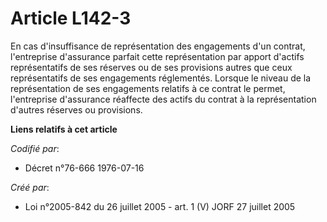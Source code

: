 # Article L142-3

En cas d'insuffisance de représentation des engagements d'un contrat, l'entreprise d'assurance parfait cette représentation
par apport d'actifs représentatifs de ses réserves ou de ses provisions autres que ceux représentatifs de ses engagements
réglementés. Lorsque le niveau de la représentation de ses engagements relatifs à ce contrat le permet, l'entreprise
d'assurance réaffecte des actifs du contrat à la représentation d'autres réserves ou provisions.

**Liens relatifs à cet article**

_Codifié par_:

  - Décret n°76-666 1976-07-16

_Créé par_:

  - Loi n°2005-842 du 26 juillet 2005 - art. 1 (V) JORF 27 juillet 2005
